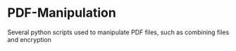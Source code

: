 # PDF-Manipulation
Several python scripts used to manipulate PDF files, such as combining files and encryption
